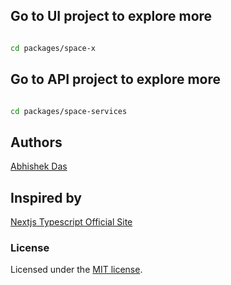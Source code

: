 
## Go to UI project to explore more 

```sh

cd packages/space-x

```
## Go to API project to explore more 

```sh

cd packages/space-services

```

## Authors

[Abhishek Das](https://github.com/abhi-das)


## Inspired by

[Nextjs Typescript Official Site](https://nextjs.org/)


### License

Licensed under the [MIT license](./LICENSE). 
